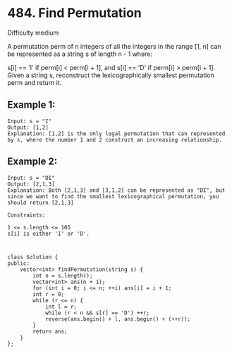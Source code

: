 # 484. Find Permutation
Difficulty medium

A permutation perm of n integers of all the integers in the range [1, n] can be represented as a string s of length n - 1 where:

s[i] == 'I' if perm[i] < perm[i + 1], and
s[i] == 'D' if perm[i] > perm[i + 1].
Given a string s, reconstruct the lexicographically smallest permutation perm and return it.


## Example 1:
```
Input: s = "I"
Output: [1,2]
Explanation: [1,2] is the only legal permutation that can represented by s, where the number 1 and 2 construct an increasing relationship.
```


## Example 2:
```
Input: s = "DI"
Output: [2,1,3]
Explanation: Both [2,1,3] and [3,1,2] can be represented as "DI", but since we want to find the smallest lexicographical permutation, you should return [2,1,3]
```


```
Constraints:

1 <= s.length <= 105
s[i] is either 'I' or 'D'.
```


#
```
class Solution {
public:
    vector<int> findPermutation(string s) {
        int n = s.length();
        vector<int> ans(n + 1);
        for (int i = 0; i <= n; ++i) ans[i] = i + 1;
        int r = 0;
        while (r <= n) {
            int l = r;
            while (r < n && s[r] == 'D') ++r;
            reverse(ans.begin() + l, ans.begin() + (++r));
        }
        return ans;
    }
};
```